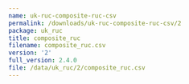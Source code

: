```yaml
---
name: uk-ruc-composite-ruc-csv
permalink: /downloads/uk-ruc-composite-ruc-csv/2
package: uk_ruc
title: composite_ruc
filename: composite_ruc.csv
version: '2'
full_version: 2.4.0
file: /data/uk_ruc/2/composite_ruc.csv
---
```

